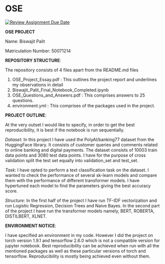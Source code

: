 # OSE 
[![Review Assignment Due Date](https://classroom.github.com/assets/deadline-readme-button-24ddc0f5d75046c5622901739e7c5dd533143b0c8e959d652212380cedb1ea36.svg)](https://classroom.github.com/a/R1vgPUT1)


**OSE PROJECT**

Name: Biswajit Palit

Matriculation Number: 50071214


**REPOSITORY STRUCTURE**:

The repository consists of 4 files apart from the README.md files
1. OSE_Project_Essay.pdf : This outlines the project report and underlines my observations in detail
2. Biswajit_Palit_Final_Notebook_Completed.ipynb
3. OSE_Questions_and_Answers.pdf : This comprises answers to 25 questions.
4. environment.yml : This comprises of the packages used in the project.


**PROJECT OUTLINE**:

At the very outset I would like to specify, in order to get the best reproducibility, it is best if the notebook is run sequentially.

*Dataset*: In this project I have used the PolyAI/banking77 dataset from the HuggingFace library. It consists of customer queries and comments related to online banking and digital payments. The dataset consists of 10003 train data points and 3080 test data points. I have for the purpose of cross validation split the test set equally into validation_set and test_set. 

*Task*: I have opted to perform a text classification task on the dataset. I wanted to check the performance of several sk-learn models and compare them with the performance of different transformer models. I have hypertuned each model to find the parameters giving the best accuracy score.

*Structure*: In the first half of the project I have run TF-IDF vectorization and run Logistic Regression, Decision Trees and Naive Bayes. In the second part of the project I have run the transformer models namely, BERT, ROBERTA, DISTILBERT, XLNET. 


**ENVIRONMENT NOTICE**:
 
 I have specified an environment in my code. However I did the project on torch version 1.9.1 and tensorflow 2.6.0 which is not a compatible version for jupyter notebook. Best reproducibility can be achieved when run with all the mentioned packages as well as these particular versions of torch and tensorflow. Reproducibility is mostly being achieved even without them.